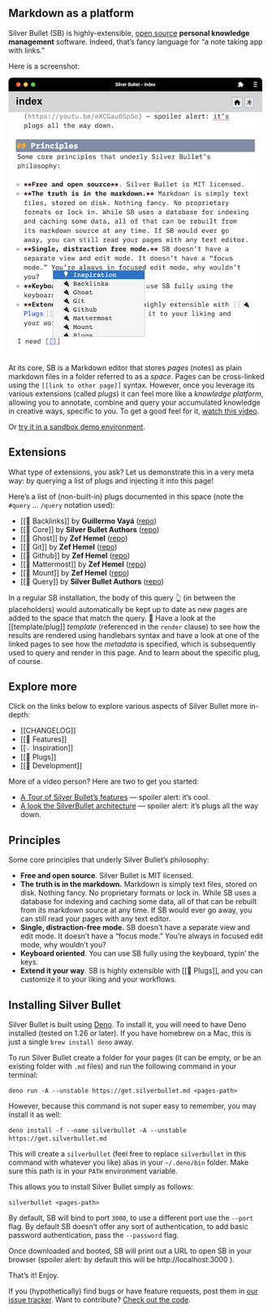 ## Markdown as a platform

Silver Bullet (SB) is highly-extensible,
[open source](https://github.com/silverbulletmd/silverbullet) **personal
knowledge management** software. Indeed, that’s fancy language for “a note
taking app with links.”

Here is a screenshot:

![Silver Bullet PWA screenshot](silverbullet-pwa.png)

At its core, SB is a Markdown editor that stores _pages_ (notes) as plain
markdown files in a folder referred to as a _space_. Pages can be cross-linked
using the `[[link to other page]]` syntax. However, once you leverage its
various extensions (called _plugs_) it can feel more like a _knowledge
platform_, allowing you to annotate, combine and query your accumulated
knowledge in creative ways, specific to you. To get a good feel for it,
[watch this video](https://youtu.be/RYdc3UF9gok).

Or [try it in a sandbox demo environment](https://demo.silverbullet.md/Sandbox).

## Extensions

What type of extensions, you ask? Let us demonstrate this in a very meta way: by
querying a list of plugs and injecting it into this page!

Here’s a list of (non-built-in) plugs documented in this space (note the
`#query` ... `/query` notation used):

<!-- #query page where type = "plug" order by name render [[template/plug]] -->

- [[🔌 Backlinks]] by **Guillermo Vayá**
  ([repo](https://github.com/Willyfrog/silverbullet-backlinks))
- [[🔌 Core]] by **Silver Bullet Authors**
  ([repo](https://github.com/silverbulletmd/silverbullet))
- [[🔌 Ghost]] by **Zef Hemel**
  ([repo](https://github.com/silverbulletmd/silverbullet-ghost))
- [[🔌 Git]] by **Zef Hemel**
  ([repo](https://github.com/silverbulletmd/silverbullet-github))
- [[🔌 Github]] by **Zef Hemel**
  ([repo](https://github.com/silverbulletmd/silverbullet-github))
- [[🔌 Mattermost]] by **Zef Hemel**
  ([repo](https://github.com/silverbulletmd/silverbullet-mattermost))
- [[🔌 Mount]] by **Zef Hemel**
  ([repo](https://github.com/silverbulletmd/silverbullet-mount))
- [[🔌 Query]] by **Silver Bullet Authors**
  ([repo](https://github.com/silverbulletmd/silverbullet))

<!-- /query -->

In a regular SB installation, the body of this query 👆 (in between the
placeholders) would automatically be kept up to date as new pages are added to
the space that match the query. 🤯 Have a look at the [[template/plug]]
_template_ (referenced in the `render` clause) to see how the results are
rendered using handlebars syntax and have a look at one of the linked pages to
see how the _metadata_ is specified, which is subsequently used to query and
render in this page. And to learn about the specific plug, of course.

## Explore more

Click on the links below to explore various aspects of Silver Bullet more
in-depth:

- [[CHANGELOG]]
- [[🤯 Features]]
- [[💡 Inspiration]]
- [[🔌 Plugs]]
- [[🔨 Development]]

More of a video person? Here are two to get you started:

- [A Tour of Silver Bullet’s features](https://youtu.be/RYdc3UF9gok) — spoiler
  alert: it’s cool.
- [A look the SilverBullet architecture](https://youtu.be/mXCGau05p5o) — spoiler
  alert: it’s plugs all the way down.

## Principles

Some core principles that underly Silver Bullet’s philosophy:

- **Free and open source**. Silver Bullet is MIT licensed.
- **The truth is in the markdown.** Markdown is simply text files, stored on
  disk. Nothing fancy. No proprietary formats or lock in. While SB uses a
  database for indexing and caching some data, all of that can be rebuilt from
  its markdown source at any time. If SB would ever go away, you can still read
  your pages with any text editor.
- **Single, distraction-free mode.** SB doesn’t have a separate view and edit
  mode. It doesn’t have a “focus mode.” You’re always in focused edit mode, why
  wouldn’t you?
- **Keyboard oriented**. You can use SB fully using the keyboard, typin’ the
  keys.
- **Extend it your way**. SB is highly extensible with [[🔌 Plugs]], and you can
  customize it to your liking and your workflows.

## Installing Silver Bullet

Silver Bullet is built using [Deno](https://deno.land). To install it, you will
need to have Deno installed (tested on 1.26 or later). If you have homebrew on a
Mac, this is just a single `brew install deno` away.

To run Silver Bullet create a folder for your pages (it can be empty, or be an
existing folder with `.md` files) and run the following command in your
terminal:

    deno run -A --unstable https://get.silverbullet.md <pages-path>

However, because this command is not super easy to remember, you may install it
as well:

    deno install -f --name silverbullet -A --unstable https://get.silverbullet.md

This will create a `silverbullet` (feel free to replace `silverbullet` in this
command with whatever you like) alias in your `~/.deno/bin` folder. Make sure
this path is in your `PATH` environment variable.

This allows you to install Silver Bullet simply as follows:

    silverbullet <pages-path>

By default, SB will bind to port `3000`, to use a different port use the
`--port` flag. By default SB doesn’t offer any sort of authentication, to add
basic password authentication, pass the `--password` flag.

Once downloaded and booted, SB will print out a URL to open SB in your browser
(spoiler alert: by default this will be http://localhost:3000 ).

That’s it! Enjoy.

If you (hypothetically) find bugs or have feature requests, post them in
[our issue tracker](https://github.com/silverbulletmd/silverbullet/issues). Want
to contribute?
[Check out the code](https://github.com/silverbulletmd/silverbullet).
